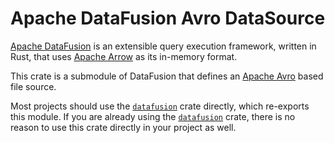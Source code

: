 <!---
  Licensed to the Apache Software Foundation (ASF) under one
  or more contributor license agreements.  See the NOTICE file
  distributed with this work for additional information
  regarding copyright ownership.  The ASF licenses this file
  to you under the Apache License, Version 2.0 (the
  "License"); you may not use this file except in compliance
  with the License.  You may obtain a copy of the License at

    http://www.apache.org/licenses/LICENSE-2.0

  Unless required by applicable law or agreed to in writing,
  software distributed under the License is distributed on an
  "AS IS" BASIS, WITHOUT WARRANTIES OR CONDITIONS OF ANY
  KIND, either express or implied.  See the License for the
  specific language governing permissions and limitations
  under the License.
-->

# Apache DataFusion Avro DataSource

[Apache DataFusion] is an extensible query execution framework, written in Rust, that uses [Apache Arrow] as its in-memory format.

This crate is a submodule of DataFusion that defines an [Apache Avro] based file source.

Most projects should use the [`datafusion`] crate directly, which re-exports
this module. If you are already using the [`datafusion`] crate, there is no
reason to use this crate directly in your project as well.

[Apache Arrow]: https://arrow.apache.org/
[Apache DataFusion]: https://datafusion.apache.org/
[Apache Avro]: https://avro.apache.org/
[`datafusion`]: https://crates.io/crates/datafusion
